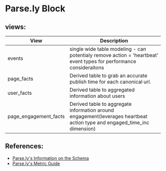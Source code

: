 # Parse.ly Block

## views:

| View  |      Description    |
|----------|-------------|
| events | single wide table modeling - can potentialy remove action = 'heartbeat' event types for performance consideraitons |
| page_facts | Derived table to grab an accurate publish time for each canonical url. |
| user_facts | Derived table to aggregated information about users |
| page_engagement_facts | Derived table to aggregate information around engagement(leverages heartbeat action type and engaged_time_inc dimension) |

## References:
- [Parse.ly's Information on the Schema](https://www.parsely.com/help/rawdata/schemas/)
- [Parse.ly's Metric Guide](https://www.parsely.com/help/rawdata/metrics/)
